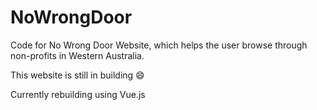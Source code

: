 # NoWrongDoor
Code for No Wrong Door Website, which helps the user browse through non-profits in Western Australia.

This website is still in building :smile:

Currently rebuilding using Vue.js

